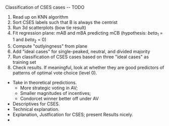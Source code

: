 Classification of CSES cases -- TODO

1. Read up on KNN algorithm
2. Sort CSES labels such that B is always the centrist
3. Run 3d scatterplots (bow tie result)
4. Fit regression plane: mAB and mBA predicting mCB (hypothesis: $beta_1$ = 1 and $beta_2$ = 0)
5. Compute "outlyingness" from plane
6. Add "ideal cases" for single-peaked, neutral, and divided majority
7. Run classification of CSES cases based on three "ideal cases" as training set
8. Check results. If meaningful, look at whether they are good predictors of patterns of optimal vote choice (level 0).

* Take in theoretical predictions.
	- More strategic voting in AV;
	- Smaller magnitudes of incentives;
	- Condorcet winner better off under AV
* Descriptives for CSES.
* Technical explanation.
* Explanation, Justfication for CSES; present Results nicely. 
* 